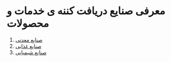 # معرفی صنایع دریافت کننه ی خدمات و محصولات

1. [صنایع معدنی](صنایع_معدنی.md)
2. [صنایع غذایی](صنایع_غذایی.md)
3. [صنایع شیمیایی](صنایع_شیمیایی.md)